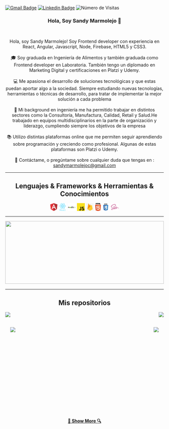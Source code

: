 [![Gmail Badge](https://img.shields.io/badge/sandymarmolejoc%40gmail.com-Cont%C3%A1ctame%20por%20email-red?style=flat&logo=Gmail&logoColor=white)](mailto:sandymarmolejoc@gmail.com "Contáctame via email")
[![Linkedin Badge](https://img.shields.io/badge/-Sandy%20Marmolejo-blue?style=flat&logo=Linkedin&logoColor=white)](https://www.linkedin.com/in/sandy-marmolejo "Contáctame por Linkedin")
![Número de Visitas](https://views.whatilearened.today/views/github/sandymarmolejo/sandymarmolejo.svg?cache=remove)
<h3 align="center">Hola, Soy Sandy Marmolejo 👋</h3>
<br>
<p align="center">
 Hola, soy Sandy Marmolejo! Soy Frontend developer con experiencia en React, Angular, Javascript, Node, Firebase, HTML5 y CSS3.
  <br>
  <br>
  🎓 Soy graduada en Ingeniería de Alimentos y también graduada como Frontend developer en Laboratoria. También tengo un diplomado en Marketing Digital y certificaciones en Platzi y Udemy. 
  <br>
   <br>
  💻 Me apasiona el desarrollo de soluciones tecnológicas y que estas puedan aportar algo a la sociedad. Siempre estudiando nuevas tecnologías, herramientas o técnicas de desarrollo, para tratar de implementar la mejor solución a cada problema
  <br>
   <br>
  🔬 Mi background en ingeniería me ha permitido trabajar en distintos sectores como la Consultoría, Manufactura, Calidad, Retail y Salud.He trabajado en equipos multidisciplinarios en la parte de organización y liderazgo, cumpliendo siempre los objetivos de la empresa
  <br>
   <br>
  📚 Utilizo distintas plataformas online que me permiten seguir aprendiendo sobre programación y creciendo como profesional. Algunas de estas plataformas son Platzi o Udemy.
  <br>
     <br>
  💬 Contáctame, o pregúntame sobre cualquier duda que tengas en : <a href="mailto:sandymarmolejoc@gmail.com">sandymarmolejoc@gmail.com</a>
</p>

<hr>

<h2 align="center">Lenguajes & Frameworks & Herramientas & Conocimientos</h2>

<p align="center">
 <code><img title="Angular" height="25" src="https://github.com/SandyMarmolejo/sandymarmolejo/blob/master/images/angular.svg"></code>
  <code><img title="React" height="25" src="https://github.com/SandyMarmolejo/sandymarmolejo/blob/master/images/react2.svg"></code>
  <code><img title="Node" height="25" src="https://github.com/SandyMarmolejo/sandymarmolejo/blob/master/images/node.svg"></code>
<code><img title="Javascript" height="25" src="https://github.com/SandyMarmolejo/sandymarmolejo/blob/master/images/javascript.svg"></code>
<code><img title="Firebase" height="25" src="https://github.com/SandyMarmolejo/sandymarmolejo/blob/master/images/firebase.png"></code>
  <code><img title="HTML5" height="25" src="https://github.com/SandyMarmolejo/sandymarmolejo/blob/master/images/html5.svg"></code>
  <code><img title="CSS3" height="25" src="https://github.com/SandyMarmolejo/sandymarmolejo/blob/master/images/css.svg"></code>
  <code><img title="SASS" height="25" src="https://github.com/SandyMarmolejo/sandymarmolejo/blob/master/images/sass.svg"></code>
 
</p>

<hr>

<a href="https://github.com/sandymarmolejo" title="Ir al código"><img width="100%" height="200" src="https://github-readme-stats.vercel.app/api?username=sandymarmolejo&show_icons=true&theme=Gradient"></a>

<hr>

<h2 align="center">Mis repositorios</h2>

<p width="100%" align="center">
  <a align="left" href="https://github.com/sandymarmolejo/LIM012-fe-burger-queen" title="LIM012-fe-burger-queen"><img align="left" height="115" src="https://github-readme-stats.vercel.app/api/pin/?username=sandymarmolejo&repo=LIM012-fe-burger-queen&theme=chartreuse-dark"></a>
  <a align="right" href="https://github.com/sandymarmolejo/LIM012-data-lovers" title="Data Lovers"><img align="right" height="115" src="https://github-readme-stats.vercel.app/api/pin/?username=sandymarmolejo&repo=LIM012-data-lovers&theme=chartreuse-dark"></a>
</p>
<br><br>
<p width="100%" align="center">
  <a align="left" href="https://github.com/sandymarmolejo/LIM012-fe-md-links" title="LIM012-fe-md-links"><img align="left" height="115"  src="https://github-readme-stats.vercel.app/api/pin/?username=sandymarmolejo&repo=LIM012-fe-md-links&theme=chartreuse-dark"></a>
  <a align="right" href="https://github.com/SandyMarmolejo/LIM012-card-validation" title="Card Validation"><img align="right" height="115" src="https://github-readme-stats.vercel.app/api/pin/?username=sandymarmolejo&repo=LIM012-card-validation&theme=chartreuse-dark"></a>
</p>
<br><br>

<br><br><br><br><br><br><br><br><br><br><br><br><br>

<h4 align="center"><a href=https://github.com/sandymarmolejo?tab=repositories" title="Show Repositories">🔎 Show More 🔍</a></h4>

